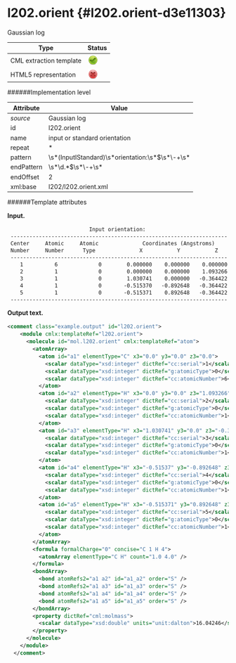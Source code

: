 # l202.orient {#l202.orient-d3e11303}

Gaussian log


| Type                                                                                                                                                | Status                                                                                                                                              |
|----|----|
| CML extraction template                                                                                                                             | ![](/imgs/Total.png)                                                                                                                                |
| HTML5 representation                                                                                                                                | ![](/imgs/None.png)                                                                                                                                 |

######Implementation level

| Attribute                                                                                                                                           | Value                                                                                                                                               |
|----|----|
| *source*                                                                                                                                            | Gaussian log                                                                                                                                        |
| id                                                                                                                                                  | l202.orient                                                                                                                                         |
| name                                                                                                                                                | input or standard orientation                                                                                                                       |
| repeat                                                                                                                                              | \*                                                                                                                                                  |
| pattern                                                                                                                                             | \\s\*(InputIStandard)\\s\*orientation:\\s\*\$\\s\*\\-+\\s\*                                                                                         |
| endPattern                                                                                                                                          | \\s\*\\d.\*\$\\s\*\\-+\\s\*                                                                                                                         |
| endOffset                                                                                                                                           | 2                                                                                                                                                   |
| xml:base                                                                                                                                            | l202/l202.orient.xml                                                                                                                                |

######Template attributes

**Input.**

                              Input orientation:                          
     ---------------------------------------------------------------------
     Center     Atomic     Atomic              Coordinates (Angstroms)
     Number     Number      Type              X           Y           Z
     ---------------------------------------------------------------------
        1          6             0        0.000000    0.000000    0.000000
        2          1             0        0.000000    0.000000    1.093266
        3          1             0        1.030741    0.000000   -0.364422
        4          1             0       -0.515370   -0.892648   -0.364422
        5          1             0       -0.515371    0.892648   -0.364422
     ---------------------------------------------------------------------
      

**Output text.**

```xml
<comment class="example.output" id="l202.orient">
    <module cmlx:templateRef="l202.orient">
      <molecule id="mol.l202.orient" cmlx:templateRef="atom">
        <atomArray>
          <atom id="a1" elementType="C" x3="0.0" y3="0.0" z3="0.0">
            <scalar dataType="xsd:integer" dictRef="cc:serial">1</scalar>
            <scalar dataType="xsd:integer" dictRef="g:atomicType">0</scalar>
            <scalar dataType="xsd:integer" dictRef="cc:atomicNumber">6</scalar>
          </atom>
          <atom id="a2" elementType="H" x3="0.0" y3="0.0" z3="1.093266">
            <scalar dataType="xsd:integer" dictRef="cc:serial">2</scalar>
            <scalar dataType="xsd:integer" dictRef="g:atomicType">0</scalar>
            <scalar dataType="xsd:integer" dictRef="cc:atomicNumber">1</scalar>
          </atom>
          <atom id="a3" elementType="H" x3="1.030741" y3="0.0" z3="-0.364422">
            <scalar dataType="xsd:integer" dictRef="cc:serial">3</scalar>
            <scalar dataType="xsd:integer" dictRef="g:atomicType">0</scalar>
            <scalar dataType="xsd:integer" dictRef="cc:atomicNumber">1</scalar>
          </atom>
          <atom id="a4" elementType="H" x3="-0.51537" y3="-0.892648" z3="-0.364422">
            <scalar dataType="xsd:integer" dictRef="cc:serial">4</scalar>
            <scalar dataType="xsd:integer" dictRef="g:atomicType">0</scalar>
            <scalar dataType="xsd:integer" dictRef="cc:atomicNumber">1</scalar>
          </atom>
          <atom id="a5" elementType="H" x3="-0.515371" y3="0.892648" z3="-0.364422">
            <scalar dataType="xsd:integer" dictRef="cc:serial">5</scalar>
            <scalar dataType="xsd:integer" dictRef="g:atomicType">0</scalar>
            <scalar dataType="xsd:integer" dictRef="cc:atomicNumber">1</scalar>
          </atom>
        </atomArray>
        <formula formalCharge="0" concise="C 1 H 4">
          <atomArray elementType="C H" count="1.0 4.0" />
        </formula>
        <bondArray>
          <bond atomRefs2="a1 a2" id="a1_a2" order="S" />
          <bond atomRefs2="a1 a3" id="a1_a3" order="S" />
          <bond atomRefs2="a1 a4" id="a1_a4" order="S" />
          <bond atomRefs2="a1 a5" id="a1_a5" order="S" />
        </bondArray>
        <property dictRef="cml:molmass">
          <scalar dataType="xsd:double" units="unit:dalton">16.04246</scalar>
        </property>
      </molecule>
    </module>
  </comment>
```
